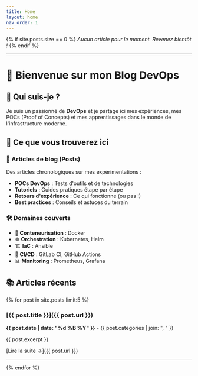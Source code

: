 ```yaml
---
title: Home
layout: home
nav_order: 1
---
```


{% if site.posts.size == 0 %}
*Aucun article pour le moment. Revenez bientôt !*
{% endif %}

---

# 🚀 Bienvenue sur mon Blog DevOps

## 👋 Qui suis-je ?

Je suis un passionné de **DevOps** et je partage ici mes expériences, mes POCs (Proof of Concepts) et mes apprentissages dans le monde de l'infrastructure moderne.

## 🎯 Ce que vous trouverez ici

### 📝 Articles de blog (Posts)
Des articles chronologiques sur mes expérimentations :
- **POCs DevOps** : Tests d'outils et de technologies
- **Tutoriels** : Guides pratiques étape par étape
- **Retours d'expérience** : Ce qui fonctionne (ou pas !)
- **Best practices** : Conseils et astuces du terrain

### 🛠️ Domaines couverts

- 🐳 **Conteneurisation** : Docker
- ☸️ **Orchestration** : Kubernetes, Helm
- 🏗️ **IaC** : Ansible
- 🔄 **CI/CD** : GitLab CI, GitHub Actions
- 📊 **Monitoring** : Prometheus, Grafana

## 📚 Articles récents

{% for post in site.posts limit:5 %}
### [{{ post.title }}]({{ post.url }})
**{{ post.date | date: "%d %B %Y" }}** - {{ post.categories | join: ", " }}

{{ post.excerpt }}

[Lire la suite →]({{ post.url }})

---
{% endfor %}
